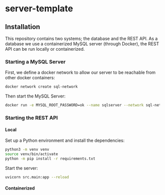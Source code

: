 # server-template

## Installation
This repository contains two systems; the database and the REST API.
As a database we use a containerized MySQL server (through Docker), the REST API can be run locally or containerized.

### Starting a MySQL Server 
First, we define a docker network to allow our server to be reachable from other docker containers:
```bash
docker network create sql-network
```

Then start the MySQL Server:
```bash
docker run -e MYSQL_ROOT_PASSWORD=ok --name sqlserver --network sql-network -p 3306:3306 -d mysql
```

### Starting the REST API

#### Local
Set up a Python environment and install the dependencies:
```bash
python3 -m venv venv
source venv/bin/activate
python -m pip install -r requirements.txt
```
Start the server:
```bash
uvicorn src.main:app --reload
```

#### Containerized
